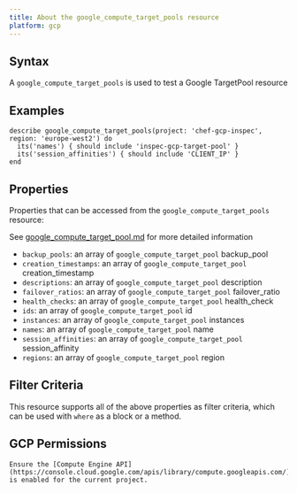 ```yaml
---
title: About the google_compute_target_pools resource
platform: gcp
---
```


## Syntax
A `google_compute_target_pools` is used to test a Google TargetPool resource

## Examples
```
describe google_compute_target_pools(project: 'chef-gcp-inspec', region: 'europe-west2') do
  its('names') { should include 'inspec-gcp-target-pool' }
  its('session_affinities') { should include 'CLIENT_IP' }
end
```

## Properties
Properties that can be accessed from the `google_compute_target_pools` resource:

See [google_compute_target_pool.md](google_compute_target_pool.md) for more detailed information
  * `backup_pools`: an array of `google_compute_target_pool` backup_pool
  * `creation_timestamps`: an array of `google_compute_target_pool` creation_timestamp
  * `descriptions`: an array of `google_compute_target_pool` description
  * `failover_ratios`: an array of `google_compute_target_pool` failover_ratio
  * `health_checks`: an array of `google_compute_target_pool` health_check
  * `ids`: an array of `google_compute_target_pool` id
  * `instances`: an array of `google_compute_target_pool` instances
  * `names`: an array of `google_compute_target_pool` name
  * `session_affinities`: an array of `google_compute_target_pool` session_affinity
  * `regions`: an array of `google_compute_target_pool` region

## Filter Criteria
This resource supports all of the above properties as filter criteria, which can be used
with `where` as a block or a method.

## GCP Permissions

```
Ensure the [Compute Engine API](https://console.cloud.google.com/apis/library/compute.googleapis.com/) is enabled for the current project.
```
